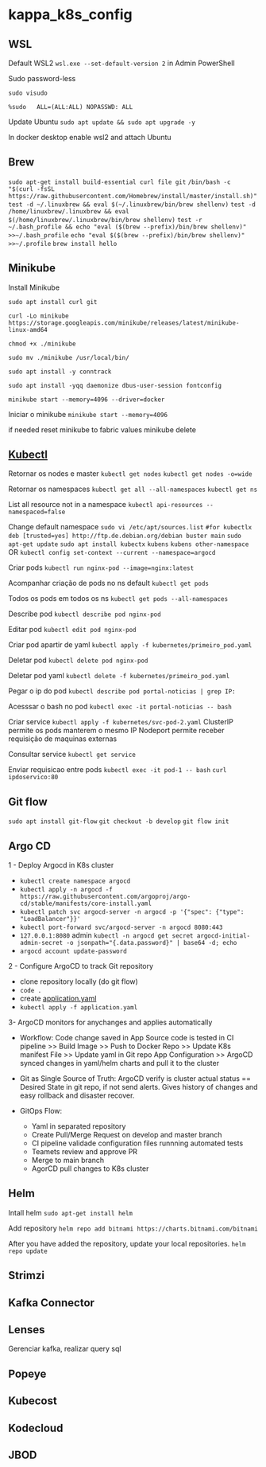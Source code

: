 # kappa_k8s_config

## WSL

Default WSL2 `wsl.exe --set-default-version 2` in Admin PowerShell

Sudo password-less 

`sudo visudo` 

`%sudo   ALL=(ALL:ALL) NOPASSWD: ALL`

Update Ubuntu `sudo apt update && sudo apt upgrade -y`

In docker desktop enable wsl2 and attach Ubuntu

## Brew
`sudo apt-get install build-essential curl file git`
`/bin/bash -c "$(curl -fsSL https://raw.githubusercontent.com/Homebrew/install/master/install.sh)"`
`test -d ~/.linuxbrew && eval $(~/.linuxbrew/bin/brew shellenv)`
`test -d /home/linuxbrew/.linuxbrew && eval $(/home/linuxbrew/.linuxbrew/bin/brew shellenv)`
`test -r ~/.bash_profile && echo "eval ($(brew --prefix)/bin/brew shellenv)" >>~/.bash_profile`
`echo "eval $($(brew --prefix)/bin/brew shellenv)" >>~/.profile`
`brew install hello`

## Minikube

Install Minikube

`sudo apt install curl git`

`curl -Lo minikube https://storage.googleapis.com/minikube/releases/latest/minikube-linux-amd64`

`chmod +x ./minikube`

`sudo mv ./minikube /usr/local/bin/`

`sudo apt install -y conntrack`

`sudo apt install -yqq daemonize dbus-user-session fontconfig`

`minikube start --memory=4096 --driver=docker`

Iniciar o minikube `minikube start --memory=4096`

if needed reset minikube to fabric values
minikube delete

## [Kubectl](https://kubernetes.io/docs/tasks/tools/)

Retornar os nodes e master
`kubectl get nodes`
`kubectl get nodes -o=wide`

Retornar os namespaces
`kubectl get all --all-namespaces`
`kubectl get ns`

List all resource not in a namespace
`kubectl api-resources --namespaced=false`

Change default namespace
`sudo vi /etc/apt/sources.list`
`#for kubectlx
deb [trusted=yes] http://ftp.de.debian.org/debian buster main`
`sudo apt-get update`
`sudo apt install kubectx`
`kubens`
`kubens other-namespace`
OR `kubectl config set-context --current --namespace=argocd`

Criar pods
`kubectl run nginx-pod --image=nginx:latest`

Acompanhar criação de pods no ns default
`kubectl get pods`

Todos os pods em todos os ns
`kubectl get pods --all-namespaces`

Describe pod
`kubectl describe pod nginx-pod`

Editar pod
`kubectl edit pod nginx-pod`

Criar pod apartir de yaml
`kubectl apply -f kubernetes/primeiro_pod.yaml`

Deletar pod
`kubectl delete pod nginx-pod`

Deletar pod yaml
`kubectl delete -f kubernetes/primeiro_pod.yaml`

Pegar o ip do pod
`kubectl describe pod portal-noticias | grep IP:`

Acesssar o bash no pod
`kubectl exec -it portal-noticias -- bash`

Criar service
`kubectl apply -f kubernetes/svc-pod-2.yaml`
ClusterIP permite os pods manterem o mesmo IP
Nodeport permite receber requisição de maquinas externas 

Consultar service
`kubectl get service`

Enviar requisicao entre pods
`kubectl exec -it pod-1 -- bash`
`curl ipdoservico:80`

## Git flow
`sudo apt install git-flow`
`git checkout -b develop`
`git flow init`

## Argo CD
1 - Deploy Argocd in K8s cluster
- `kubectl create namespace argocd`
- `kubectl apply -n argocd -f https://raw.githubusercontent.com/argoproj/argo-cd/stable/manifests/core-install.yaml`
- `kubectl patch svc argocd-server -n argocd -p '{"spec": {"type": "LoadBalancer"}}'`
- `kubectl port-forward svc/argocd-server -n argocd 8080:443`
- `127.0.0.1:8080` admin `kubectl -n argocd get secret argocd-initial-admin-secret -o jsonpath="{.data.password}" | base64 -d; echo`
- `argocd account update-password`

2 - Configure ArgoCD to track Git repository
- clone repository locally (do git flow)
- `code .`
- create [application.yaml](https://raw.githubusercontent.com/vsvale/kappa_k8s_config/master/application.yaml)
- `kubectl apply -f application.yaml`

3- ArgoCD monitors for anychanges and applies automatically

- Workflow: Code change saved in App Source code is tested in CI pipeline >> Build Image >> Push to Docker Repo >> Update K8s manifest File >> Update yaml in Git repo App Configuration >> ArgoCD synced changes in yaml/helm charts and pull it to the cluster

- Git as Single Source of Truth: ArgoCD verify is cluster actual status == Desired State in git repo, if not send alerts. Gives history of changes and easy rollback and disaster recover.

- GitOps Flow:
  - Yaml in separated repository
  - Create Pull/Merge Request on develop and master branch
  - CI pipeline validade configuration files runnning automated tests
  - Teamets review and approve PR
  - Merge to main branch
  - AgorCD pull changes to K8s cluster


## Helm
Intall helm
`sudo apt-get install helm`

Add repository
`helm repo add bitnami https://charts.bitnami.com/bitnami`

 After you have added the repository, update your local repositories.
 `helm repo update`

## Strimzi

## Kafka Connector

## Lenses
Gerenciar kafka, realizar query sql

## Popeye

## Kubecost

## Kodecloud

## JBOD

